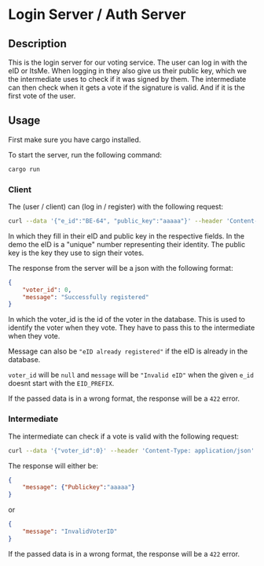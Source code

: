 # Login Server / Auth Server

## Description
This is the login server for our voting service. The user can log in with the eID or ItsMe.
When logging in they also give us their public key, which we the intermediate uses to check if it was signed by them.
The intermediate can then check when it gets a vote if the signature is valid. And if it is the first vote of the user.

## Usage
First make sure you have cargo installed.

To start the server, run the following command:
```bash
cargo run
```

### Client
The (user / client) can (log in / register) with the following request:
```bash
curl --data '{"e_id":"BE-64", "public_key":"aaaaa"}' --header 'Content-Type: application/json' --request POST 127.0.0.1:7878/login
```
In which they fill in their eID and public key in the respective fields. In the demo the eID is a "unique" number representing
their identity. The public key is the key they use to sign their votes.

The response from the server will be a json with the following format:
```json
{
    "voter_id": 0,
    "message": "Successfully registered"
}
```
In which the voter_id is the id of the voter in the database. This is used to identify the voter when they vote.
They have to pass this to the intermediate when they vote.

Message can also be `"eID already registered"` if the eID is already in the database.

`voter_id` will be `null` and `message` will be `"Invalid eID"` when the given `e_id` doesnt start with the `EID_PREFIX`.

If the passed data is in a wrong format, the response will be a `422` error.

### Intermediate
The intermediate can check if a vote is valid with the following request:
```bash
curl --data '{"voter_id":0}' --header 'Content-Type: application/json' --request GET 127.0.0.1:7878/validate_voter
```

The response will either be:
```json
{
    "message": {"Publickey":"aaaaa"}
}
```
or
```json
{
    "message": "InvalidVoterID"
}
```

If the passed data is in a wrong format, the response will be a `422` error.
